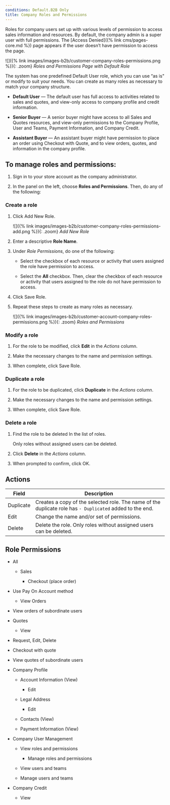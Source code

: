 ```yaml
---
conditions: Default.B2B Only
title: Company Roles and Permissions
---
```


Roles for company users set up with various levels of permission to access sales information and resources. By default, the company admin is a super user with full permissions. The [Access Denied]({% link cms/pages-core.md %}) page appears if the user doesn’t have permission to access the page.

![]({% link images/images-b2b/customer-company-roles-permissions.png %}){: .zoom}
_Roles and Permissions Page with Default Role_

The system has one predefined Default User role, which you can use “as is" or modify to suit your needs. You can create as many roles as necessary to match your company structure.

- **Default User** — The default user has full access to activities related to sales and quotes, and view-only access to company profile and credit information.

- **Senior Buyer** — A senior buyer might have access to all Sales and Quotes resources, and view-only permissions to the Company Profile, User and Teams, Payment Information, and Company Credit.

- **Assistant Buyer** — An assistant buyer might have permission to place an order using Checkout with Quote, and to view orders, quotes, and information in the company profile.

## To manage roles and permissions:

1. Sign in to your store account as the company administrator.

1. In the panel on the left, choose **Roles and Permissions**. Then, do any of the following:

### Create a role

1. Click <span class="btn">Add New Role</span>.

   ![]({% link images/images-b2b/customer-company-roles-permissions-add.png %}){: .zoom}
   _Add New Role_

1. Enter a descriptive **Role Name**.

1. Under _Role Permissions_, do one of the following:

   - Select the checkbox of each resource or activity that users assigned the role have permission to access.

   - Select the **All** checkbox. Then, clear the checkbox of each resource or activity that users assigned to the role do not have permission to access.

1. Click <span class="btn">Save Role</span>.

1. Repeat these steps to create as many roles as necessary.

   ![]({% link images/images-b2b/customer-account-company-roles-permissions.png %}){: .zoom}
   _Roles and Permissions_

### Modify a role

1. For the role to be modified, click **Edit** in the _Actions_ column.

1. Make the necessary changes to the name and permission settings.

1. When complete, click <span class="btn">Save Role</span>.

### Duplicate a role

1. For the role to be duplicated, click **Duplicate** in the _Actions_ column.

1. Make the necessary changes to the name and permission settings.

1. When complete, click <span class="btn">Save Role</span>.

### Delete a role

1. Find the role to be deleted In the list of roles.

   Only roles without assigned users can be deleted.

1. Click **Delete** in the _Actions_ column.

1. When prompted to confirm, click <span class="btn">OK</span>.

## Actions

| Field     | Description                                                                                              |
|-----------|----------------------------------------------------------------------------------------------------------|
| Duplicate | Creates a copy of the selected role. The name of the duplicate role has `- Duplicated` added to the end. |
| Edit      | Change the name and/or set of permissions.                                                               |
| Delete    | Delete the role. Only roles without assigned users can be deleted.                                       |

## Role Permissions

- All

   - Sales

     - Checkout (place order)

- Use Pay On Account method

   - View Orders

- View orders of subordinate users

- Quotes

   - View

- Request, Edit, Delete

- Checkout with quote

- View quotes of subordinate users

- Company Profile

   - Account Information (View)

     - Edit

   - Legal Address

     - Edit

   - Contacts (View)

   - Payment Information (View)

- Company User Management

   - View roles and permissions

     - Manage roles and permissions

   - View users and teams

   - Manage users and teams

- Company Credit

   - View
